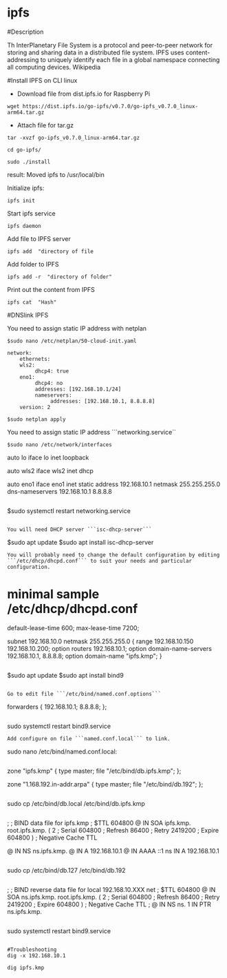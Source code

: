 # ipfs

#Description

Th InterPlanetary File System is a protocol and peer-to-peer network for storing and sharing data in a distributed file system. IPFS uses content-addressing to uniquely identify each file in a global namespace connecting all computing devices. Wikipedia

  

#Install IPFS on CLI linux

* Download file from dist.ipfs.io for Raspberry Pi

```
wget https://dist.ipfs.io/go-ipfs/v0.7.0/go-ipfs_v0.7.0_linux-arm64.tar.gz
```
  

* Attach file for tar.gz
```
tar -xvzf go-ipfs_v0.7.0_linux-arm64.tar.gz

cd go-ipfs/

sudo ./install
```

 result: Moved ipfs to /usr/local/bin

  

Initialize ipfs:
```
ipfs init
```
Start ipfs service
```
ipfs daemon
```
  

Add file to IPFS server

```
ipfs add  "directory of file
```
  
Add folder to IPFS
```
ipfs add -r  "directory of folder"
```
  

Print out the content from IPFS

```
ipfs cat  "Hash"
```
  
#DNSlink IPFS

You need to assign static IP address with netplan
```
$sudo nano /etc/netplan/50-cloud-init.yaml
```

```
network:
    ethernets:
    wls2:
         dhcp4: true
    eno1:
         dhcp4: no
         addresses: [192.168.10.1/24]
         nameservers:
              addresses: [192.168.10.1, 8.8.8.8]
    version: 2
```
```
$sudo netplan apply
```
You need to assign static IP address ```networking.service``

```
$sudo nano /etc/network/interfaces
```
auto lo
iface lo inet loopback

auto wls2
iface wls2 inet dhcp

auto eno1
iface eno1 inet static
        address 192.168.10.1
        netmask 255.255.255.0
        dns-nameservers 192.168.10.1 8.8.8.8
```

```
$sudo systemctl restart networking.service
```

You will need DHCP server ```isc-dhcp-server```
```
$sudo apt update 
$sudo apt install isc-dhcp-server
```
You will probably need to change the default configuration by editing ```/etc/dhcp/dhcpd.conf``` to suit your needs and particular configuration.

```
# minimal sample /etc/dhcp/dhcpd.conf
default-lease-time 600;
max-lease-time 7200;

subnet 192.168.10.0 netmask 255.255.255.0 {
 range 192.168.10.150 192.168.10.200;
 option routers 192.168.10.1;
 option domain-name-servers 192.168.10.1, 8.8.8.8;
 option domain-name "ipfs.kmp";
}
```

```
$sudo apt update 
$sudo apt install bind9
```

Go to edit file ```/etc/bind/named.conf.options``` 
```
forwarders {
    192.168.10.1;
    8.8.8.8;
};
```
```
sudo systemctl restart bind9.service
```
Add configure on file ```named.conf.local``` to link.
```
sudo nano /etc/bind/named.conf.local:
```

```
zone "ipfs.kmp" {
    type master;
    file "/etc/bind/db.ipfs.kmp";
};

zone "1.168.192.in-addr.arpa" {
    type master;
    file "/etc/bind/db.192";
};
```

```
sudo cp /etc/bind/db.local /etc/bind/db.ipfs.kmp
```

```
;
; BIND data file for ipfs.kmp
;
$TTL    604800
@       IN      SOA     ipfs.kmp. root.ipfs.kmp. (
                              2         ; Serial
                         604800         ; Refresh
                          86400         ; Retry
                        2419200         ; Expire
                         604800 )       ; Negative Cache TTL

@       IN      NS      ns.ipfs.kmp.
@       IN      A       192.168.10.1
@       IN      AAAA    ::1
ns      IN      A       192.168.10.1
```
```
sudo cp /etc/bind/db.127 /etc/bind/db.192
```

```
;
; BIND reverse data file for local 192.168.10.XXX net
;
$TTL    604800
@       IN      SOA     ns.ipfs.kmp. root.ipfs.kmp. (
                              2         ; Serial
                         604800         ; Refresh
                          86400         ; Retry
                        2419200         ; Expire
                         604800 )       ; Negative Cache TTL
;
@       IN      NS      ns.
1      IN      PTR     ns.ipfs.kmp.
```

```
sudo systemctl restart bind9.service
```

#Troubleshooting 
dig -x 192.168.10.1

dig ipfs.kmp